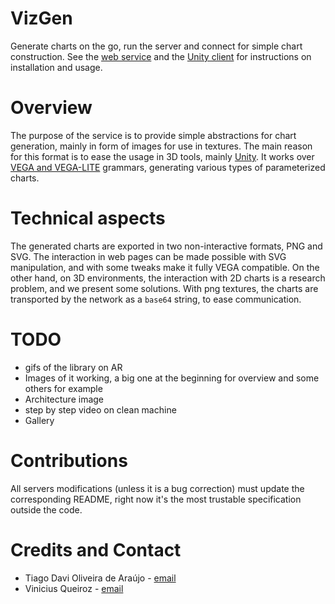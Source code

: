 # VizGen
Generate charts on the go, run the server and connect for simple chart construction.
See the [web service](https://github.com/tiagodavi70/Web-Gen-Viz/tree/master/chart-generation-service/) and the [Unity client](https://github.com/tiagodavi70/Web-Gen-Viz/tree/master/unity-client) for instructions on installation and usage.

# Overview 
The purpose of the service is to provide simple abstractions for chart generation, mainly in form of images for use in textures. The main reason for this format is to ease the usage in 3D tools, mainly [Unity](https://unity.com/). It works over [VEGA and VEGA-LITE](https://vega.github.io/) grammars, generating various types of parameterized charts. 


# Technical aspects
The generated charts are exported in two non-interactive formats, PNG and SVG. The interaction in web pages can be made possible with SVG manipulation, and with some tweaks make it fully VEGA compatible. On the other hand, on 3D environments, the interaction with 2D charts is a research problem, and we present some solutions. With png textures, the charts are transported by the network as a `base64` string, to ease communication. 
 

# TODO
* gifs of the library on AR
* Images of it working, a big one at the beginning for overview and some others for example
* Architecture image
* step by step video on clean machine
* Gallery

# Contributions
All servers modifications (unless it is a bug correction) must update the corresponding README, right now it's the most trustable specification outside the code. 

# Credits and Contact
* Tiago Davi Oliveira de Araújo - [email](mailto:tiagodavi70@gmail.com)
* Vinicius Queiroz - [email](mailto:viniciusquei@hotmail.com)

